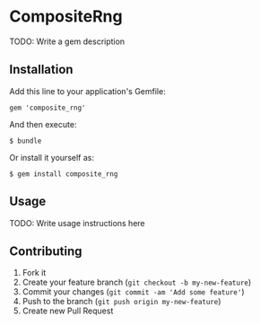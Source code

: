 # CompositeRng

TODO: Write a gem description

## Installation

Add this line to your application's Gemfile:

    gem 'composite_rng'

And then execute:

    $ bundle

Or install it yourself as:

    $ gem install composite_rng

## Usage

TODO: Write usage instructions here

## Contributing

1. Fork it
2. Create your feature branch (`git checkout -b my-new-feature`)
3. Commit your changes (`git commit -am 'Add some feature'`)
4. Push to the branch (`git push origin my-new-feature`)
5. Create new Pull Request
